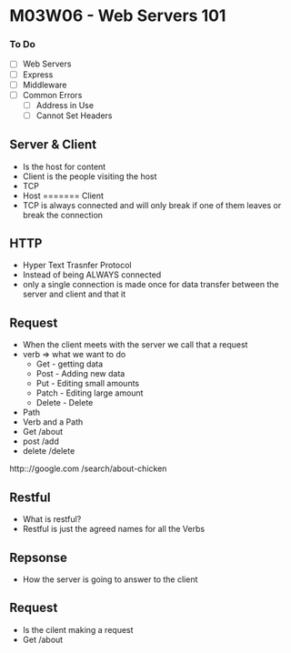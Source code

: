 # M03W06 - Web Servers 101

### To Do

- [ ] Web Servers
- [ ] Express
- [ ] Middleware
- [ ] Common Errors
  - [ ] Address in Use
  - [ ] Cannot Set Headers

## Server & Client

- Is the host for content
- Client is the people visiting the host
- TCP
- Host ======= Client
- TCP is always connected and will only break if one of them leaves or break the connection

## HTTP

- Hyper Text Trasnfer Protocol
- Instead of being ALWAYS connected
- only a single connection is made once for data transfer between the server and client and that it

## Request

- When the client meets with the server we call that a request
- verb => what we want to do
  - Get - getting data
  - Post - Adding new data
  - Put - Editing small amounts
  - Patch - Editing large amount
  - Delete - Delete
- Path
- Verb and a Path
- Get /about
- post /add
- delete /delete

http:://google.com /search/about-chicken

## Restful

- What is restful?
- Restful is just the agreed names for all the Verbs

## Repsonse

- How the server is going to answer to the client

## Request

- Is the cilent making a request
- Get /about
